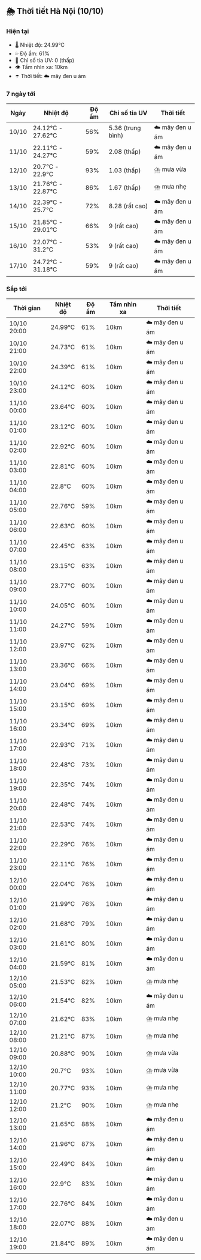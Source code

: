 ## 🌦️ Thời tiết Hà Nội (10/10)

### Hiện tại

- 🌡️ Nhiệt độ: 24.99℃
- 💦 Độ ẩm: 61%
- 🌟 Chỉ số tia UV: 0 (thấp)
- 👁️ Tầm nhìn xa: 10km
- ☂️ Thời tiết: ☁️ mây đen u ám

### 7 ngày tới

| Ngày | Nhiệt độ | Độ ẩm | Chỉ số tia UV | Thời tiết |
| --- | --- | --- | --- | --- |
| 10/10 | 24.12℃ - 27.62℃ | 56% | 5.36 (trung bình) | ☁️ mây đen u ám |
| 11/10 | 22.11℃ - 24.27℃ | 59% | 2.08 (thấp) | ☁️ mây đen u ám |
| 12/10 | 20.7℃ - 22.9℃ | 93% | 1.03 (thấp) | ⛈️ mưa vừa |
| 13/10 | 21.76℃ - 22.87℃ | 86% | 1.67 (thấp) | ⛈️ mưa nhẹ |
| 14/10 | 22.39℃ - 25.7℃ | 72% | 8.28 (rất cao) | ☁️ mây đen u ám |
| 15/10 | 21.85℃ - 29.01℃ | 66% | 9 (rất cao) | ☁️ mây đen u ám |
| 16/10 | 22.07℃ - 31.2℃ | 53% | 9 (rất cao) | ☁️ mây đen u ám |
| 17/10 | 24.72℃ - 31.18℃ | 59% | 9 (rất cao) | ☁️ mây đen u ám |

### Sắp tới

| Thời gian | Nhiệt độ | Độ ẩm | Tầm nhìn xa | Thời tiết |
| --- | --- | --- | --- | --- |
| 10/10 20:00 | 24.99℃ | 61% | 10km | ☁️ mây đen u ám |
| 10/10 21:00 | 24.73℃ | 61% | 10km | ☁️ mây đen u ám |
| 10/10 22:00 | 24.39℃ | 61% | 10km | ☁️ mây đen u ám |
| 10/10 23:00 | 24.12℃ | 60% | 10km | ☁️ mây đen u ám |
| 11/10 00:00 | 23.64℃ | 60% | 10km | ☁️ mây đen u ám |
| 11/10 01:00 | 23.12℃ | 60% | 10km | ☁️ mây đen u ám |
| 11/10 02:00 | 22.92℃ | 60% | 10km | ☁️ mây đen u ám |
| 11/10 03:00 | 22.81℃ | 60% | 10km | ☁️ mây đen u ám |
| 11/10 04:00 | 22.8℃ | 60% | 10km | ☁️ mây đen u ám |
| 11/10 05:00 | 22.76℃ | 59% | 10km | ☁️ mây đen u ám |
| 11/10 06:00 | 22.63℃ | 60% | 10km | ☁️ mây đen u ám |
| 11/10 07:00 | 22.45℃ | 63% | 10km | ☁️ mây đen u ám |
| 11/10 08:00 | 23.15℃ | 63% | 10km | ☁️ mây đen u ám |
| 11/10 09:00 | 23.77℃ | 60% | 10km | ☁️ mây đen u ám |
| 11/10 10:00 | 24.05℃ | 60% | 10km | ☁️ mây đen u ám |
| 11/10 11:00 | 24.27℃ | 59% | 10km | ☁️ mây đen u ám |
| 11/10 12:00 | 23.97℃ | 62% | 10km | ☁️ mây đen u ám |
| 11/10 13:00 | 23.36℃ | 66% | 10km | ☁️ mây đen u ám |
| 11/10 14:00 | 23.04℃ | 69% | 10km | ☁️ mây đen u ám |
| 11/10 15:00 | 23.15℃ | 69% | 10km | ☁️ mây đen u ám |
| 11/10 16:00 | 23.34℃ | 69% | 10km | ☁️ mây đen u ám |
| 11/10 17:00 | 22.93℃ | 71% | 10km | ☁️ mây đen u ám |
| 11/10 18:00 | 22.48℃ | 73% | 10km | ☁️ mây đen u ám |
| 11/10 19:00 | 22.35℃ | 74% | 10km | ☁️ mây đen u ám |
| 11/10 20:00 | 22.48℃ | 74% | 10km | ☁️ mây đen u ám |
| 11/10 21:00 | 22.53℃ | 74% | 10km | ☁️ mây đen u ám |
| 11/10 22:00 | 22.29℃ | 76% | 10km | ☁️ mây đen u ám |
| 11/10 23:00 | 22.11℃ | 76% | 10km | ☁️ mây đen u ám |
| 12/10 00:00 | 22.04℃ | 76% | 10km | ☁️ mây đen u ám |
| 12/10 01:00 | 21.99℃ | 76% | 10km | ☁️ mây đen u ám |
| 12/10 02:00 | 21.68℃ | 79% | 10km | ☁️ mây đen u ám |
| 12/10 03:00 | 21.61℃ | 80% | 10km | ☁️ mây đen u ám |
| 12/10 04:00 | 21.59℃ | 81% | 10km | ☁️ mây đen u ám |
| 12/10 05:00 | 21.53℃ | 82% | 10km | ⛈️ mưa nhẹ |
| 12/10 06:00 | 21.54℃ | 82% | 10km | ☁️ mây đen u ám |
| 12/10 07:00 | 21.62℃ | 83% | 10km | ⛈️ mưa nhẹ |
| 12/10 08:00 | 21.21℃ | 87% | 10km | ⛈️ mưa nhẹ |
| 12/10 09:00 | 20.88℃ | 90% | 10km | ⛈️ mưa vừa |
| 12/10 10:00 | 20.7℃ | 93% | 10km | ⛈️ mưa vừa |
| 12/10 11:00 | 20.77℃ | 93% | 10km | ⛈️ mưa nhẹ |
| 12/10 12:00 | 21.2℃ | 90% | 10km | ⛈️ mưa nhẹ |
| 12/10 13:00 | 21.65℃ | 88% | 10km | ☁️ mây đen u ám |
| 12/10 14:00 | 21.96℃ | 87% | 10km | ☁️ mây đen u ám |
| 12/10 15:00 | 22.49℃ | 84% | 10km | ☁️ mây đen u ám |
| 12/10 16:00 | 22.9℃ | 83% | 10km | ☁️ mây đen u ám |
| 12/10 17:00 | 22.76℃ | 84% | 10km | ☁️ mây đen u ám |
| 12/10 18:00 | 22.07℃ | 88% | 10km | ☁️ mây đen u ám |
| 12/10 19:00 | 21.84℃ | 89% | 10km | ☁️ mây đen u ám |
